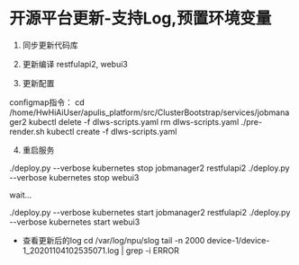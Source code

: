 开源平台更新-支持Log,预置环境变量
================================================================

1. 同步更新代码库

2. 更新编译 restfulapi2, webui3 

3. 更新配置

configmap指令：
cd /home/HwHiAiUser/apulis_platform/src/ClusterBootstrap/services/jobmanager2
kubectl delete -f dlws-scripts.yaml
rm dlws-scripts.yaml
./pre-render.sh
kubectl create -f dlws-scripts.yaml

4. 重启服务

./deploy.py --verbose kubernetes stop jobmanager2 restfulapi2
./deploy.py --verbose kubernetes stop webui3

wait... 

./deploy.py --verbose kubernetes start jobmanager2 restfulapi2
./deploy.py --verbose kubernetes start webui3


* 查看更新后的log
cd /var/log/npu/slog
tail -n 2000 device-1/device-1_20201104102535071.log | grep -i ERROR
